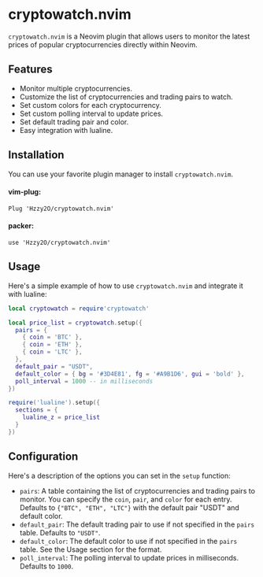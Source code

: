 # cryptowatch.nvim

`cryptowatch.nvim` is a Neovim plugin that allows users to monitor the latest prices of popular cryptocurrencies directly within Neovim. 

## Features

- Monitor multiple cryptocurrencies.
- Customize the list of cryptocurrencies and trading pairs to watch.
- Set custom colors for each cryptocurrency.
- Set custom polling interval to update prices.
- Set default trading pair and color.
- Easy integration with lualine.

## Installation

You can use your favorite plugin manager to install `cryptowatch.nvim`. 

#### vim-plug:

```
Plug 'Hzzy2O/cryptowatch.nvim'
```

#### packer:
```
use 'Hzzy2O/cryptowatch.nvim'
```

## Usage

Here's a simple example of how to use `cryptowatch.nvim` and integrate it with lualine:

```lua
local cryptowatch = require'cryptowatch'

local price_list = cryptowatch.setup({
  pairs = {
    { coin = 'BTC' },
    { coin = 'ETH' },
    { coin = 'LTC' },
  },
  default_pair = "USDT",
  default_color = { bg = '#3D4E81', fg = '#A9B1D6', gui = 'bold' },
  poll_interval = 1000 -- in milliseconds
})

require('lualine').setup({
  sections = {
    lualine_z = price_list
  }
})
```

## Configuration

Here's a description of the options you can set in the `setup` function:

- `pairs`: A table containing the list of cryptocurrencies and trading pairs to monitor. You can specify the `coin`, `pair`, and `color` for each entry. Defaults to `{"BTC", "ETH", "LTC"}` with the default pair "USDT" and default color.
- `default_pair`: The default trading pair to use if not specified in the `pairs` table. Defaults to `"USDT"`.
- `default_color`: The default color to use if not specified in the `pairs` table. See the Usage section for the format.
- `poll_interval`: The polling interval to update prices in milliseconds. Defaults to `1000`.
